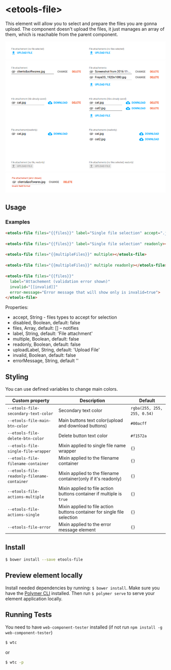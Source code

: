 # \<etools-file\>

This element will allow you to select and prepare the files you are gonna upload.
The component doesn't upload the files, it just manages an array of them, which is reachable from the parent component.

![alt tag](etools-file-unselected-files.png)
![alt tag](etools-file-examples.png)
![alt tag](etools-file-error.png)

## Usage

### Examples
```html
<etools-file files="{{files}}" label="Single file selection" accept=".jpg"></etools-file>

<etools-file files="{{files}}" label="Single file selection" readonly></etools-file>

<etools-file files="{{multipleFiles}}" multiple></etools-file>

<etools-file files="{{multipleFiles}}" multiple readonly></etools-file>

<etools-file files="{{files}}" 
  label="Attachement (validation error shown)" 
  invalid="[[invalid]]" 
  error-message="Error message that will show only is invalid=true">
</etools-file>
```

Properties:
* accept, String - files types to accept for selection
* disabled, Boolean, default: false
* files, Array, default: [] – notifies
* label, String, default: 'File attachment'
* multiple, Boolean, default: false
* readonly, Boolean, default: false
* uploadLabel, String, default: 'Upload File'
* invalid, Boolean, default: false
* errorMessage, String, default ''

## Styling

You can use defined variables to change main colors.

Custom property | Description | Default
 ----------------|-------------|----------
 `--etools-file-secondary-text-color` | Secondary text color | `rgba(255, 255, 255, 0.54)`
 `--etools-file-main-btn-color` | Main buttons text color(upload and download buttons) | `#00acff`
 `--etools-file-delete-btn-color` | Delete button text color | `#f1572a`
 `--etools-file-single-file-wrapper` | Mixin applied to single file name wrapper | `{}`
`--etools-file-filename-container` | Mixin applied to the filename container | `{}`
`--etools-file-readonly-filename-container` | Mixin applied to the filename container(only if it's readonly) | `{}`
`--etools-file-actions-multiple` | Mixin applied to file action buttons container if multiple is `true` | `{}`
`--etools-file-actions-single` | Mixin applied to file action buttons container for single file selection | `{}`
`--etools-file-error` | Mixin applied to the error message element | `{}`

## Install
```bash
$ bower install --save etools-file
```

## Preview element locally

Install needed dependencies by running: `$ bower install`.
Make sure you have the [Polymer CLI](https://www.npmjs.com/package/polymer-cli) installed. Then run `$ polymer serve` to serve your element application locally.

## Running Tests

You need to have `web-component-tester` installed (if not run `npm install -g web-component-tester`)
```bash
$ wtc
```
or 
```bash
$ wtc -p
```
